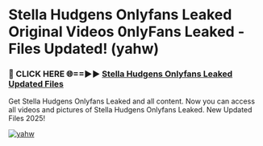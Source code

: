 # Stella Hudgens Onlyfans Leaked Original Videos 0nlyFans Leaked - Files Updated! (yahw)

<h3>🔴 CLICK HERE 🌐==►► <a href="https://tinyurl.com/ms9xzufz" rel="nofollow">Stella Hudgens Onlyfans Leaked Updated Files</a></h3>

Get Stella Hudgens Onlyfans Leaked and all content. Now you can access all videos and pictures of Stella Hudgens Onlyfans Leaked. New Updated Files 2025!

[![yahw](https://i.imgur.com/PQ7UWWw.gif)](https://tinyurl.com/ms9xzufz)
